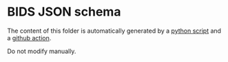 # BIDS JSON schema

The content of this folder is automatically generated
by a [python script](../convert_schema.py) and
a [github action](../.github/workflows/update_schema.yml).

Do not modify manually.
